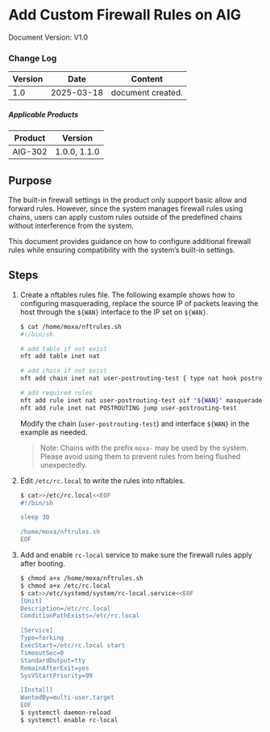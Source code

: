 # Add Custom Firewall Rules on AIG

Document Version: V1.0

### Change Log

| Version | Date       | Content           |
| ------- | ---------- | ----------------- |
| 1.0     | 2025-03-18 | document created. |

##### Applicable Products
| Product | Version |
| ------- | ------- |
| AIG-302 | 1.0.0, 1.1.0 |

## Purpose

The built-in firewall settings in the product only support basic allow and forward rules. However, since the system manages firewall rules using chains, users can apply custom rules outside of the predefined chains without interference from the system.

This document provides guidance on how to configure additional firewall rules while ensuring compatibility with the system’s built-in settings.

## Steps

1. Create a nftables rules file. The following example shows how to configuring masquerading, replace the source IP of packets leaving the host through the `${WAN}` interface to the IP set on `${WAN}`.
    ```bash
    $ cat /home/moxa/nftrules.sh
    #!/bin/sh

    # add table if not exist
    nft add table inet nat

    # add chain if not exist
    nft add chain inet nat user-postrouting-test { type nat hook postrouting priority 100 \; }

    # add required rules
    nft add rule inet nat user-postrouting-test oif "${WAN}" masquerade
    nft add rule inet nat POSTROUTING jump user-postrouting-test
    ```
    Modify the chain (`user-postrouting-test`) and interface `${WAN}` in the example as needed.
    > Note: Chains with the prefix `moxa-` may be used by the system. Please avoid using them to prevent rules from being flushed unexpectedly.

2. Edit `/etc/rc.local` to write the rules into nftables.
    ```bash
    $ cat>>/etc/rc.local<<EOF
    #!/bin/sh

    sleep 30

    /home/moxa/nftrules.sh
    EOF
    ```

3. Add and enable `rc-local` service to make sure the firewall rules apply after booting.
    ```bash
    $ chmod a+x /home/moxa/nftrules.sh
    $ chmod a+x /etc/rc.local
    $ cat>>/etc/systemd/system/rc-local.service<<EOF
    [Unit]
    Description=/etc/rc.local
    ConditionPathExists=/etc/rc.local

    [Service]
    Type=forking
    ExecStart=/etc/rc.local start
    TimeoutSec=0
    StandardOutput=tty
    RemainAfterExit=yes
    SysVStartPriority=99

    [Install]
    WantedBy=multi-user.target
    EOF
    $ systemctl daemon-reload
    $ systemctl enable rc-local
    ```